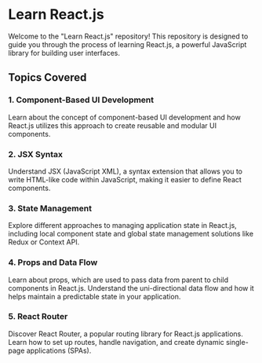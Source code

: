 
# Learn React.js

Welcome to the "Learn React.js" repository! This repository is designed to guide you through the process of learning React.js, a powerful JavaScript library for building user interfaces.


## Topics Covered

### 1. Component-Based UI Development
Learn about the concept of component-based UI development and how React.js utilizes this approach to create reusable and modular UI components.

### 2. JSX Syntax
Understand JSX (JavaScript XML), a syntax extension that allows you to write HTML-like code within JavaScript, making it easier to define React components.

### 3. State Management
Explore different approaches to managing application state in React.js, including local component state and global state management solutions like Redux or Context API.

### 4. Props and Data Flow
Learn about props, which are used to pass data from parent to child components in React.js. Understand the uni-directional data flow and how it helps maintain a predictable state in your application.

### 5. React Router
Discover React Router, a popular routing library for React.js applications. Learn how to set up routes, handle navigation, and create dynamic single-page applications (SPAs).

